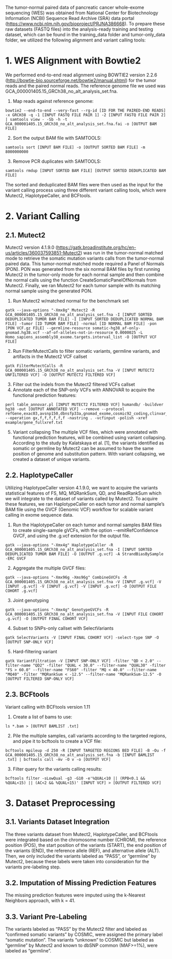 The tumor-normal paired data of pancreatic cancer whole-exome sequencing (WES) was obtained from National Center for Biotechnology Information (NCBI) Sequence Read Archive (SRA) data portal (https://www.ncbi.nlm.nih.gov/bioproject/PRJNA386668). To prepare these raw datasets (FASTQ files) into the analysis-ready training and testing dataset, which can be found in the training_data folder and tumor-only_data folder, we utilized the following alignment and variant calling tools:

# 1.	WES Alignment with Bowtie2
We performed end-to-end read alignment using BOWTIE2 version 2.2.6 (http://bowtie-bio.sourceforge.net/bowtie2/manual.shtml) for the tumor reads and the paired normal reads. The reference genome file we used was GCA_000001405.15_GRCh38_no_alt_analysis_set.fna.

1)	Map reads against reference genome:
```
bowtie2 --end-to-end --very-fast --rg-id [ID FOR THE PAIRED-END READS] -x GRCH38 -q -1 [INPUT FASTQ FILE PAIR 1] -2 [INPUT FASTQ FILE PAIR 2] | samtools view - -Sb -h -t GCA_000001405.15_GRCh38_no_alt_analysis_set.fna.fai -o [OUTPUT BAM FILE]
```

2)	Sort the output BAM file with SAMTOOLS:
```
samtools sort [INPUT BAM FILE] -o [OUTPUT SORTED BAM FILE] -m 8000000000
```

3)	Remove PCR duplicates with SAMTOOLS:
```
samtools rmdup [INPUT SORTED BAM FILE] [OUTPUT SORTED DEDUPLICATED BAM FILE]
```
The sorted and deduplicated BAM files were then used as the input for the variant calling process using three different variant calling tools, which were Mutect2, HaplotypeCaller, and BCFtools.

# 2.	Variant Calling
## 2.1.	Mutect2 
Mutect2 version 4.1.9.0 (https://gatk.broadinstitute.org/hc/en-us/articles/360037593851-Mutect2) was run in the tumor-normal matched mode to retrieve the somatic mutation variants calls from the tumor-normal paired data. This tumor-normal matched mode required a Panel of Normals (PON). PON was generated from the six normal BAM files by first running Mutect2 in the tumor-only mode for each normal sample and then combine the normal calls using the function CreateSomaticPanelOfNormals from Mutect2. Finally, we ran Mutect2 for each tumor sample with its matching normal sample using the generated PON.
1)	Run Mutect2 w/matched normal for the benchmark set
```
gatk --java-options "-Xmx8g" Mutect2 -R GCA_000001405.15_GRCh38_no_alt_analysis_set.fna -I [INPUT SORTED DEDUPLICATED TUMOR BAM FILE] -I [INPUT SORTED DEDUPLICATED NORMAL BAM FILE] -tumor [ID TUMOR BAM FILE] -normal [ID NORMAL BAM FILE] -pon [PON VCF.gz FILE] --germline-resource somatic-hg38_af-only-gnomad.hg38.vcf --af-of-alleles-not-in-resource 0.0000025 -L Homo_sapiens_assembly38_exome.targets.interval_list -O [OUTPUT VCF FILE]
```

2)	Run FilterMutectCalls to filter somatic variants, germline variants, and artifacts in the Mutect2 VCF callset
```
gatk FilterMutectCalls -R GCA_000001405.15_GRCh38_no_alt_analysis_set.fna -V [INPUT MUTECT2 UNFILTERED VCF] -O [OUTPUT MUTECT2 FILTERED VCF]
```

3)	Filter out the indels from the Mutect2 filtered VCFs callset
4)	Annotate each of the SNP-only VCFs with ANNOVAR to acquire the functional prediction features:
```
perl table_annovar.pl [INPUT MUTECT2 FILTERED VCF] humandb/ -buildver hg38 -out [OUTPUT ANNOTATED VCF] --remove --protocol refGene,exac03,avsnp150,dbnsfp33a,gnomad_exome,cosmic92_coding,clinvar_20210123 --operation gx,f,f,f,f,f,f -nastring . -vcfinput -polish -xref example/gene_fullxref.txt
```

5)	Variant collapsing
The multiple VCF files, which were annotated with functional prediction features, will be combined using variant collapsing.  According to the study by Kalatskaya et al. [1], the variants identified as somatic or germline by Mutect2 can be assumed to have the same position of genome and substitution pattern. With variant collapsing, we created a dataset of unique variants.

## 2.2.	HaplotypeCaller 
Utilizing HaplotypeCaller version 4.1.9.0, we want to acquire the variants statistical features of FS, MQ, MQRankSum, QD, and ReadRankSum which we will integrate to the dataset of variants called by Mutect2. To acquire these features, we ran HaplotypeCaller on each tumor and normal sample’s BAM file using the GVCF (Genomic VCF) workflow for scalable variant calling in exome sequence data.
1)	Run the HaplotypeCaller on each tumor and normal samples BAM files to create single-sample gVCFs, with the option --emitRefConfidence GVCF, and using the .g.vcf extension for the output file.
```
gatk --java-options "-Xmx4g" HaplotypeCaller -R GCA_000001405.15_GRCh38_no_alt_analysis_set.fna -I [INPUT SORTED DEDUPLICATED TUMOR BAM FILE] -O [OUTPUT .g.vcf] -A StrandBiasBySample -ERC GVCF
```
2)	Aggregate the multiple GVCF files:
```
gatk --java-options "-Xmx96g -Xms96g" CombineGVCFs -R GCA_000001405.15_GRCh38_no_alt_analysis_set.fna -V [INPUT .g.vcf] -V [INPUT .g.vcf] -V [INPUT .g.vcf] -V [INPUT .g.vcf] -O [OUTPUT FILE COHORT .g.vcf]
```

3)	Joint genotyping
```
gatk --java-options "-Xmx4g" GenotypeGVCFs -R GCA_000001405.15_GRCh38_no_alt_analysis_set.fna -V [INPUT FILE COHORT .g.vcf] -O [OUTPUT FINAL COHORT VCF]
```

4)	Subset to SNPs-only callset with SelectVariants
```
gatk SelectVariants -V [INPUT FINAL COHORT VCF] -select-type SNP -O [OUTPUT SNP-ONLY VCF]
```

5)	Hard-filtering variant 
```
gatk VariantFiltration -V [INPUT SNP-ONLY VCF] -filter "QD < 2.0" --filter-name "QD2" -filter "QUAL < 30.0" --filter-name "QUAL30" -filter "FS > 60.0" --filter-name "FS60" -filter "MQ < 40.0" --filter-name "MQ40" -filter "MQRankSum < -12.5" --filter-name "MQRankSum-12.5" -O [OUTPUT FILTERED SNP-ONLY VCF]
```

## 2.3.	BCFtools
Variant calling with BCFtools version 1.11
1)	Create a list of bams to use:
```
ls *.bam > [OUTPUT BAMLIST .txt]
```

2)	Pile the multiple samples, call variants according to the targeted regions, and pipe it to bcftools to create a VCF file:
```
bcftools mpileup -d 250 -R [INPUT TARGETED REGIONS BED FILE] -B -Ou -f GCA_000001405.15_GRCh38_no_alt_analysis_set.fna -b [INPUT BAMLIST .txt] | bcftools call -mv -O v -o [OUTPUT VCF]
```

3)	Filter query for the variants calling results:
```
bcftools filter -sLowQual -g3 -G10 -e'%QUAL<10 || (RPB<0.1 && %QUAL<15) || (AC<2 && %QUAL<15)' [INPUT VCF] > [OUTPUT FILTERED VCF]
```

# 3.	Dataset Preprocessing
## 3.1.	Variants Dataset Integration
The three variants dataset from Mutect2, HaplotypeCaller, and BCFtools were integrated based on the chromosome number (CHROM), the reference position (POS), the start position of the variants (START), the end position of the variants (END), the reference allele (REF), and alternative allele (ALT). Then, we only included the variants labeled as “PASS”, or “germline” by Mutect2, because these labels were taken into consideration for the variants pre-labeling step.

## 3.2.	Imputation of Missing Prediction Features
The missing prediction features were imputed using the k-Nearest Neighbors approach, with k = 41.

## 3.3.	Variant Pre-Labeling
The variants labeled as “PASS” by the Mutect2 filter and labeled as “confirmed somatic variants” by COSMIC, were assigned the primary label “somatic mutation”. The variants “unknown” to COSMIC but labeled as “germline” by Mutect2 and known to dbSNP common (MAF>=1%), were labeled as “germline”.  
